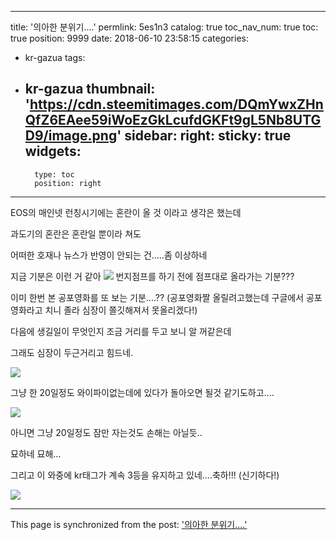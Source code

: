 
---
title: '의아한 분위기....'
permlink: 5es1n3
catalog: true
toc_nav_num: true
toc: true
position: 9999
date: 2018-06-10 23:58:15
categories:
- kr-gazua
tags:
- kr-gazua
thumbnail: 'https://cdn.steemitimages.com/DQmYwxZHnQfZ6EAee59iWoEzGkLcufdGKFt9gL5Nb8UTGD9/image.png'
sidebar:
    right:
        sticky: true
widgets:
    -
        type: toc
        position: right
---


EOS의 매인넷 런칭시기에는 혼란이 올 것 이라고 생각은 했는데

과도기의 혼란은 혼란일 뿐이라 쳐도

어떠한 호재나 뉴스가 반영이 안되는 건.....좀 이상하네


지금 기분은 이런 거 같아
![](https://cdn.steemitimages.com/DQmYwxZHnQfZ6EAee59iWoEzGkLcufdGKFt9gL5Nb8UTGD9/image.png)
번지점프를 하기 전에 점프대로 올라가는 기분???

이미 한번 본 공포영화를 또 보는 기분....??
(공포영화짤 올릴려고했는데 구글에서 공포영화라고 치니 졸라 심장이 쫄깃해져서 못올리겠다!)

다음에 생길일이 무엇인지 조금 거리를 두고 보니 알 꺼같은데

그래도 심장이 두근거리고 힘드네.

![](https://cdn.steemitimages.com/DQmQQFnDV7tZf3Gz8ezV6dtQb6TGMUeM3otiZeLc1V9Cbpw/image.png)


그냥 한 20일정도 와이파이없는데에 있다가 돌아오면 될것 같기도하고....

![](https://cdn.steemitimages.com/DQmbtfwrj2eymbN9jW3QbM45acwewnZQdsMCTDBwxJC5BWA/image.png)

아니면 그냥 20일정도 잠만 자는것도 손해는 아닐듯..


묘하네 묘해...

그리고 이 와중에 kr태그가 계속 3등을 유지하고 있네....축하!!! (신기하다!)

![](https://cdn.steemitimages.com/DQmRMR17GxpfAfCeTnuvu1X6yQUNVkGWojgQbePpMBEwcTw/image.png)

- - -

This page is synchronized from the post: ['의아한 분위기....'](https://steemit.com/@virus707/5es1n3)
